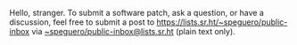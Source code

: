 Hello, stranger. To submit a software patch, ask a question, or have a discussion, feel free to submit a post to https://lists.sr.ht/~speguero/public-inbox via [~speguero/public-inbox@lists.sr.ht](mailto:~speguero/public-inbox@lists.sr.ht) (plain text only).
